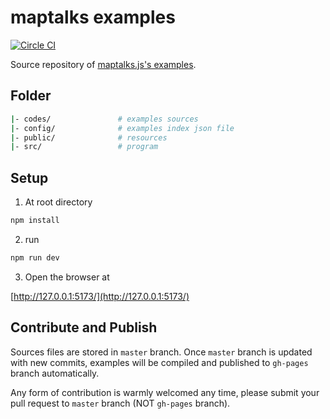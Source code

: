# maptalks examples

[![Circle CI](https://circleci.com/gh/maptalks/examples/tree/master.svg?style=shield)](https://circleci.com/gh/maptalks/examples/tree/master)

Source repository of [maptalks.js's examples](https://maptalks.github.io/examples/en/basic/map/load/).

## Folder

```bash
|- codes/               # examples sources
|- config/              # examples index json file
|- public/              # resources
|- src/                 # program
```

## Setup

1. At root directory

```bash
npm install
```

2. run

```bash
npm run dev
```

3. Open the browser at

[http://127.0.0.1:5173/](http://127.0.0.1:5173/)

## Contribute and Publish

Sources files are stored in `master` branch. Once `master` branch is updated with new commits, examples will be compiled and published to `gh-pages` branch automatically.

Any form of contribution is warmly welcomed any time, please submit your pull request to `master` branch (NOT `gh-pages` branch).
